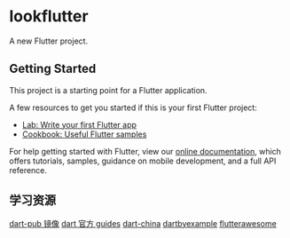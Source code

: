 # lookflutter

A new Flutter project.

## Getting Started

This project is a starting point for a Flutter application.

A few resources to get you started if this is your first Flutter project:

- [Lab: Write your first Flutter app](https://flutter.dev/docs/get-started/codelab)
- [Cookbook: Useful Flutter samples](https://flutter.dev/docs/cookbook)

For help getting started with Flutter, view our
[online documentation](https://flutter.dev/docs), which offers tutorials,
samples, guidance on mobile development, and a full API reference.

## 学习资源

[dart-pub 镜像](https://mirror.tuna.tsinghua.edu.cn/help/dart-pub/)
[dart 官方 guides](https://dart.dev/guides)
[dart-china](https://dartcn.com/)
[dartbyexample](http://jpryan.me/dartbyexample/)
[flutterawesome](https://flutterawesome.com/)

